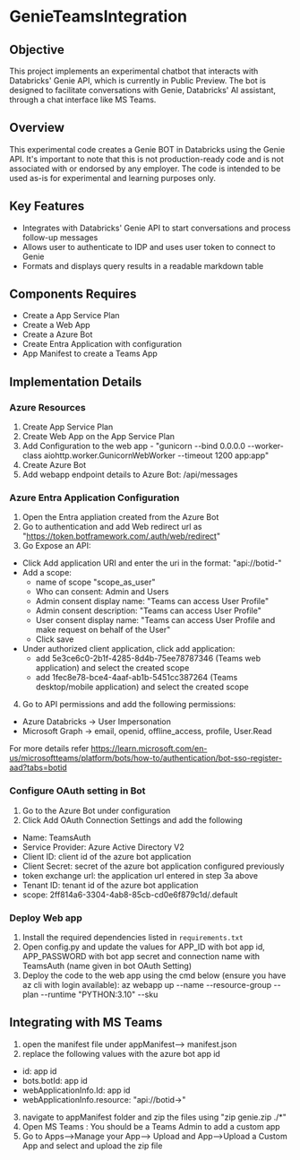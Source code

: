# GenieTeamsIntegration

## Objective

This project implements an experimental chatbot that interacts with Databricks' Genie API, which is currently in Public Preview. 
The bot is designed to facilitate conversations with Genie, Databricks' AI assistant, through a chat interface like MS Teams.

## Overview

This experimental code creates a Genie BOT in Databricks using the Genie API. It's important to note that this is not production-ready code and is not associated with or endorsed by any employer. 
The code is intended to be used as-is for experimental and learning purposes only.

## Key Features

- Integrates with Databricks' Genie API to start conversations and process follow-up messages
- Allows user to authenticate to IDP and uses user token to connect to Genie
- Formats and displays query results in a readable markdown table

## Components Requires

- Create a App Service Plan
- Create a Web App 
- Create a Azure Bot
- Create Entra Application with configuration
- App Manifest to create a Teams App

## Implementation Details

### Azure Resources

1. Create App Service Plan
2. Create Web App on the App Service Plan
3. Add Configuration to the web app - "gunicorn --bind 0.0.0.0 --worker-class aiohttp.worker.GunicornWebWorker --timeout 1200 app:app"
4. Create Azure Bot
5. Add webapp endpoint details to Azure Bot: <WebApp Endpoint>/api/messages

### Azure Entra Application Configuration

1. Open the Entra appliation created from the Azure Bot
2. Go to authentication and add Web redirect url as "https://token.botframework.com/.auth/web/redirect"
3. Go Expose an API:
  * Click Add application URI and enter the uri in the format: "api://botid-<GeneratedID>"
  * Add a scope:
    * name of scope "scope_as_user"
    * Who can consent: Admin and Users
    * Admin consent display name: "Teams can access User Profile"
    * Admin consent description: "Teams can access User Profile"
    * User consent display name: "Teams can access User Profile and make request on behalf of the User"
    * Click save 
  * Under authorized client application, click add application:
    * add 5e3ce6c0-2b1f-4285-8d4b-75ee78787346 (Teams web application) and select the created scope
    * add 1fec8e78-bce4-4aaf-ab1b-5451cc387264 (Teams desktop/mobile application) and select the created scope
4. Go to API permissions and add the following permissions:
  * Azure Databricks -> User Impersonation 
  * Microsoft Graph  -> email, openid, offline_access, profile, User.Read

For more details refer https://learn.microsoft.com/en-us/microsoftteams/platform/bots/how-to/authentication/bot-sso-register-aad?tabs=botid

### Configure OAuth setting in Bot

1. Go to the Azure Bot under configuration
2. Click Add OAuth Connection Settings and add the following
  * Name: TeamsAuth
  * Service Provider: Azure Active Directory V2
  * Client ID: client id of the azure bot application
  * Client Secret: secret of the azure bot application configured previously
  * token exchange url: the application url entered in step 3a above
  * Tenant ID: tenant id of the azure bot application
  * scope: 2ff814a6-3304-4ab8-85cb-cd0e6f879c1d/.default


### Deploy Web app

1. Install the required dependencies listed in `requirements.txt`
2. Open config.py and update the values for APP_ID with bot app id, APP_PASSWORD with bot app secret and 
connection name with TeamsAuth (name given in bot OAuth Setting)
3. Deploy the code to the web app using the cmd below (ensure you have az cli with login available):
   az webapp up --name <your-app-name> --resource-group <your-resource-group> --plan <your-app-service-plan> --runtime "PYTHON:3.10" --sku <AppServicePlanSKU>

## Integrating with MS Teams

1. open the manifest file under appManifest--> manifest.json
2. replace the following values with the azure bot app id
  * id: app id
  * bots.botId: app id
  * webApplicationInfo.Id: app id
  * webApplicationInfo.resource: "api://botid-<APPID>>"
3. navigate to appManifest folder and zip the files using "zip genie.zip ./*"
4. Open MS Teams : You should be a Teams Admin to add a custom app
5. Go to Apps-->Manage your App--> Upload and App-->Upload a Custom App and select and upload the zip file


